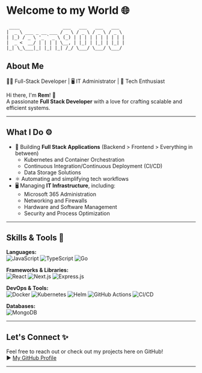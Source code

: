 # Welcome to my World 🌐

```
 ____                ___   ___   ___   ___  
|  _ \ ___ _ __ ___ / _ \ / _ \ / _ \ / _ \ 
| |_) / _ \ '_ ` _ \ (_) | | | | | | | | | |
|  _ <  __/ | | | | \__, | |_| | |_| | |_| |
|_| \_\___|_| |_| |_| /_/ \___/ \___/ \___/                         
```
## About Me

👨‍💻 Full-Stack Developer | 🖥️ IT Administrator | 🚀 Tech Enthusiast

Hi there, I'm **Rem**! 🚀  
A passionate **Full Stack Developer** with a love for crafting scalable and efficient systems.

---

## What I Do ⚙️

- 🔌 Building **Full Stack Applications** (Backend > Frontend > Everything in between)  
  - Kubernetes and Container Orchestration
  - Continuous Integration/Continuous Deployment (CI/CD)
  - Data Storage Solutions
- ⚛️ Automating and simplifying tech workflows
- 🖥️ Managing **IT Infrastructure**, including:
  - Microsoft 365 Administration
  - Networking and Firewalls
  - Hardware and Software Management
  - Security and Process Optimization

---

## Skills & Tools 🔄

**Languages:**  
![JavaScript](https://img.shields.io/badge/-JavaScript-F7DF1E?style=flat-square&logo=javascript&logoColor=black) ![TypeScript](https://img.shields.io/badge/-TypeScript-3178C6?style=flat-square&logo=typescript&logoColor=white) ![Go](https://img.shields.io/badge/-Go-00ADD8?style=flat-square&logo=go&logoColor=white)

**Frameworks & Libraries:**  
![React](https://img.shields.io/badge/-React-61DAFB?style=flat-square&logo=react&logoColor=black) ![Next.js](https://img.shields.io/badge/-Next.js-000000?style=flat-square&logo=next.js&logoColor=white) ![Express.js](https://img.shields.io/badge/-Express.js-000000?style=flat-square&logo=express&logoColor=white)

**DevOps & Tools:**  
![Docker](https://img.shields.io/badge/-Docker-2496ED?style=flat-square&logo=docker&logoColor=white) ![Kubernetes](https://img.shields.io/badge/-Kubernetes-326CE5?style=flat-square&logo=kubernetes&logoColor=white) ![Helm](https://img.shields.io/badge/-Helm-0F1689?style=flat-square&logo=helm&logoColor=white) ![GitHub Actions](https://img.shields.io/badge/-GitHub_Actions-2088FF?style=flat-square&logo=github-actions&logoColor=white) ![CI/CD](https://img.shields.io/badge/-CI%2FCD-0085CA?style=flat-square&logo=jenkins&logoColor=white)

**Databases:**  
![MongoDB](https://img.shields.io/badge/-MongoDB-47A248?style=flat-square&logo=mongodb&logoColor=white)

---

## Let's Connect ✨

Feel free to reach out or check out my projects here on GitHub!  
► [My GitHub Profile](https://github.com/rem9000)

---
